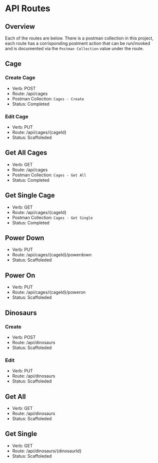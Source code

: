 # API Routes

## Overview
Each of the routes are below.  There is a postman collection in this project, each route has a corrisponding postment action that can be run/invoked and is documented via the `Postman Collection` value under the route.

## Cage
### Create Cage
* Verb: POST
* Route: /api/cages
* Postman Collection: `Cages - Create`
* Status: Completed

### Edit Cage
* Verb: PUT
* Route: /api/cages/{cageId}
* Status: Scaffoleded

## Get All Cages
* Verb: GET
* Route: /api/cages
* Postman Collection: `Cages - Get All`
* Status: Completed

## Get Single Cage
* Verb: GET
* Route: /api/cages/{cageId}
* Postman Collection: `Cages - Get Single`
* Status: Completed

## Power Down
* Verb: PUT
* Route: /api/cages/{cageId}/powerdown
* Status: Scaffoleded

## Power On
* Verb: PUT
* Route: /api/cages/{cageId}/poweron
* Status: Scaffoleded

## Dinosaurs
### Create
* Verb: POST
* Route: /api/dinosaurs
* Status: Scaffoleded

### Edit
* Verb: PUT
* Route: /api/dinosaurs
* Status: Scaffoleded

## Get All
* Verb: GET
* Route: /api/dinosaurs
* Status: Scaffoleded

## Get Single
* Verb: GET
* Route: /api/dinosaurs/{dinosaurId}
* Status: Scaffoleded